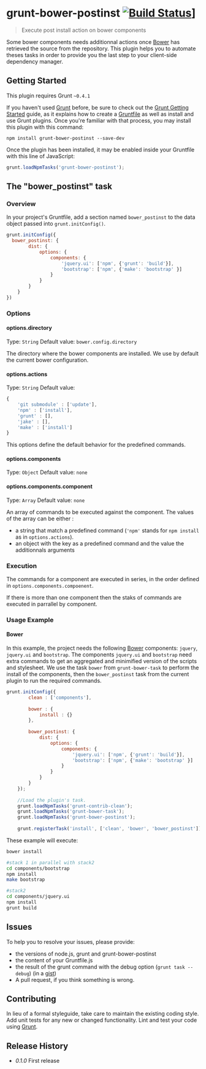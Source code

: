 # grunt-bower-postinst [![Build Status](https://travis-ci.org/krampstudio/grunt-bower-postinst.png?branch=master)](https://travis-ci.org/krampstudio/grunt-bower-postinst)]

> Execute post install action on bower components

Some bower components needs additionnal actions once [Bower][bower] has retrieved the source from the repository. This plugin helps you to automate theses tasks in order to provide you the last step to your client-side dependency manager. 

## Getting Started

This plugin requires Grunt `~0.4.1`

If you haven't used [Grunt](http://gruntjs.com/) before, be sure to check out the [Grunt Getting Started](http://gruntjs.com/getting-started) guide, as it explains how to create a [Gruntfile](http://gruntjs.com/sample-gruntfile) as well as install and use Grunt plugins. Once you're familiar with that process, you may install this plugin with this command:


```shell
npm install grunt-bower-postinst --save-dev
```

Once the plugin has been installed, it may be enabled inside your Gruntfile with this line of JavaScript:

```js
grunt.loadNpmTasks('grunt-bower-postinst');
```

## The "bower_postinst" task

### Overview
In your project's Gruntfile, add a section named `bower_postinst` to the data object passed into `grunt.initConfig()`.

```js
grunt.initConfig({
  bower_postinst: {
        dist: {
            options: {
                components: {
                    'jquery.ui': ['npm', {'grunt': 'build'}],
                    'bootstrap': ['npm', {'make': 'bootstrap' }]
                }
            }
        }
    }
})
```

### Options

#### options.directory
Type: `String`
Default value: `bower.config.directory`

The directory where the bower components are installed. We use by default the current bower configuration.

#### options.actions
Type: `String`
Default value: 
```js
{
    'git submodule' : ['update'],
    'npm' : ['install'],
    'grunt' : [],
    'jake' : [],
    'make' : ['install']
}
```

This options define the default behavior for the predefined commands. 


#### options.components
Type: `Object`
Default value: `none`

#### options.components.component
Type: `Array`
Default value: `none`

An array of commands to be executed against the component. The values of the array can be either :
 - a string that match a predefined command (`'npm'` stands for `npm install` as in `options.actions`).
 - an object with the key as a  predefined command and the value the additionnals arguments

### Execution

The commands for a component are executed in series, in the order defined in `options.components.compoenent`.

If there is more than one component then the staks of commands are executed in parrallel by component.

### Usage Example

#### Bower 
In this example, the project needs the following [Bower][bower] components: `jquery`, `jquery.ui` and `bootstrap`. The components `jquery.ui` and `bootstrap` need extra commands to get an aggregated and minimified version of the scripts and stylesheet. 
We use the task `bower` from `grunt-bower-task` to perform the install of the components, then the `bower_postinst` task from the current plugin to run the required commands.

```js
grunt.initConfig({
        clean : ['components'],
        
        bower : {
            install : {}  
        },
        
        bower_postinst: {
            dist: {
                options: {
                    components: {
                        'jquery.ui': ['npm', {'grunt': 'build'}],
                        'bootstrap': ['npm', {'make': 'bootstrap' }]
                    }
                }
            }
        }    
    });
    
    //Load the plugin's task.
    grunt.loadNpmTasks('grunt-contrib-clean');
    grunt.loadNpmTasks('grunt-bower-task');
    grunt.loadNpmTasks('grunt-bower-postinst');
    
    grunt.registerTask('install', ['clean', 'bower', 'bower_postinst']);
```

These example will execute:
```bash
bower install

#stack 1 in parallel with stack2
cd components/bootstrap
npm install
make bootstrap

#stack2
cd components/jquery.ui
npm install
grunt build
```

## Issues

To help you to resolve your issues, please provide:
 - the versions of node.js, grunt and grunt-bower-postinst
 - the content of your Gruntfile.js
 - the result of the grunt command with the debug option (`grunt task --debug`) (in a [gist](https://gist.github.com/))
 - A pull request, if you think something is wrong.
 

## Contributing

In lieu of a formal styleguide, take care to maintain the existing coding style. Add unit tests for any new or changed functionality. Lint and test your code using [Grunt](http://gruntjs.com/).

## Release History

* _0.1.0_ First release


[bower]: https://bower.io